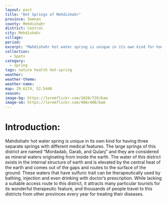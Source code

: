 ```yaml
---
layout: post
title: "Hot Springs of Mehdishahr"
province: Semnan
county: Mehdishahr
district: Central
city: Mehdishahr
village:
period: 
excerpt: "Mahdishahr hot water spring is unique in its own kind for having three separate springs with different medical features."
collection:
  - Spots
category: 
  - spring
tags: nature health hot-spring
weather: 
weather-theme:
weather-name:
map: 29.6174, 52.5446
season:
image-bg: https://loremflickr.com/1020/720/bam
image-sm: https://loremflickr.com/400/400/bam
---
```

# **Introduction:**

Mahdishahr hot water spring is unique in its own kind for having three separate springs with different medical features. The large springs of this district are named “Mordadab, Garab, and Qulanj” and they are considered as mineral waters originating from inside the earth. The water of this district exists in the internal structure of earth and is elevated by the central heat of the earth and comes out of the gaps and routes to the surface of the ground. These waters that have sulfuric trait can be therapeutically used by bathing, injection and even drinking with doctor’s prescription.
While lacking a suitable access route to this district, it attracts many particular tourists for its wonderful therapeutic feature, and thousands of people travel to this districts from other provinces every year for treating their diseases.
